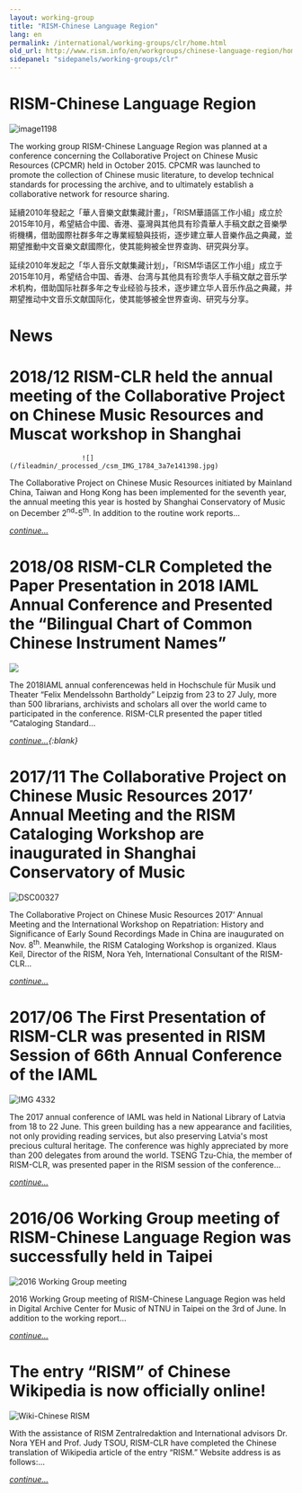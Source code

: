 ```yaml
---
layout: working-group
title: "RISM-Chinese Language Region"
lang: en
permalink: /international/working-groups/clr/home.html
old_url: http://www.rism.info/en/workgroups/chinese-language-region/home.html
sidepanel: "sidepanels/working-groups/clr"
---
```


# RISM-Chinese Language Region

 ![](/fileadmin/_processed_/csm_image1198_2397dcfa97.jpg "image1198")



The working group RISM-Chinese Language Region was planned at a conference concerning the Collaborative Project on Chinese Music Resources (CPCMR) held in October 2015. CPCMR was launched to promote the collection of Chinese music literature, to develop technical standards for processing the archive, and to ultimately establish a collaborative network for resource sharing.

延續2010年發起之「華人音樂文獻集藏計畫」，「RISM華語區工作小組」成立於2015年10月，希望結合中國、香港、臺灣與其他具有珍貴華人手稿文獻之音樂學術機構，借助國際社群多年之專業經驗與技術，逐步建立華人音樂作品之典藏，並期望推動中文音樂文獻國際化，使其能夠被全世界查詢、研究與分享。

延续2010年发起之「华人音乐文献集藏计划」，「RISM华语区工作小组」成立于2015年10月，希望结合中国、香港、台湾与其他具有珍贵华人手稿文献之音乐学术机构，借助国际社群多年之专业经验与技术，逐步建立华人音乐作品之典藏，并期望推动中文音乐文献国际化，使其能够被全世界查询、研究与分享。

# News

# 2018/12 RISM-CLR held the annual meeting of the Collaborative Project on Chinese Music Resources and Muscat workshop in Shanghai

                      ![](/fileadmin/_processed_/csm_IMG_1784_3a7e141398.jpg)

The Collaborative Project on Chinese Music Resources initiated by Mainland China, Taiwan and Hong Kong has been implemented for the seventh year, the annual meeting this year is hosted by Shanghai Conservatory of Music on December 2<sup>nd</sup>-5<sup>th</sup>. In addition to the routine work reports...

_[continue...](/en/workgroups/chinese-language-region/news/201812-rism-clr-held-the-annual-meeting.html "Opens internal link in current window")_







# 2018/08 RISM-CLR Completed the Paper Presentation in 2018 IAML Annual Conference and Presented the “Bilingual Chart of Common Chinese Instrument Names”

 ![](/fileadmin/content/workgroups/201808_RISM-CLR_300px.JPG)

The 2018IAML annual conferencewas held in Hochschule für Musik und Theater “Felix Mendelssohn Bartholdy” Leipzig from 23 to 27 July, more than 500 librarians, archivists and scholars all over the world came to participated in the conference. RISM-CLR presented the paper titled “Cataloging Standard...

_[continue...](/en/workgroups/chinese-language-region/news/201808-rism-clr-completed-the-paper-presentation-in-2018-iaml-annual-conference-and-presented-the-bilingual-chart-of-common-chinese-instrument-names.html){:blank}_







# 2017/11 The Collaborative Project on Chinese Music Resources 2017’ Annual Meeting and the RISM Cataloging Workshop are inaugurated in Shanghai Conservatory of Music

 ![](/fileadmin/_processed_/csm_DSC00327_3db68264d0.jpg "DSC00327")

The Collaborative Project on Chinese Music Resources 2017’ Annual Meeting and the International Workshop on Repatriation: History and Significance of Early Sound Recordings Made in China are inaugurated on Nov. 8<sup>th</sup>. Meanwhile, the RISM Cataloging Workshop is organized. Klaus Keil, Director of the RISM, Nora Yeh, International Consultant of the RISM-CLR...

_[continue...](/en/workgroups/chinese-language-region/news/201711-shanghai-meeting.html "Opens internal link in current window")_







# 2017/06 The First Presentation of RISM-CLR was presented in RISM Session of 66th Annual Conference of the IAML

 ![](/fileadmin/_processed_/csm_IMG_4332_42798fb1da.jpg "IMG 4332")

The 2017 annual conference of IAML was held in National Library of Latvia from 18 to 22 June. This green building has a new appearance and facilities, not only providing reading services, but also preserving Latvia's most precious cultural heritage. The conference was highly appreciated by more than 200 delegates from around the world. TSENG Tzu-Chia, the member of RISM-CLR, was presented paper in the RISM session of the conference...

[_continue…_](/en/workgroups/chinese-language-region/news/201706-iaml-in-riga.html "Opens internal link in current window")







# 2016/06 Working Group meeting of RISM-Chinese Language Region was successfully held in Taipei

 ![](/fileadmin/_processed_/csm_IMG_9272_525f86d45f.jpg "2016 Working Group meeting")

2016 Working Group meeting of RISM-Chinese Language Region was held in Digital Archive Center for Music of NTNU in Taipei on the 3rd of June. In addition to the working report...

_[continue...](/en/workgroups/chinese-language-region/news/201606-taipei-meeting.html "Opens internal link in current window")_











# The entry “RISM” of Chinese Wikipedia is now officially online!

 ![](/fileadmin/_processed_/csm_03b86f6f-c52f-4887-95e9-9655330594d4_82a87487bb.jpg "Wiki-Chinese RISM")

With the assistance of RISM Zentralredaktion and International advisors Dr. Nora YEH and Prof. Judy TSOU, RISM-CLR have completed the Chinese translation of Wikipedia article of the entry “RISM.” Website address is as follows:...

_[continue...](/en/workgroups/chinese-language-region/news/201606-wiki.html "Opens internal link in current window")_